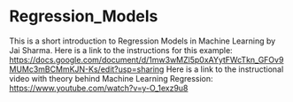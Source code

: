 # Regression_Models
This is a short introduction to Regression Models in Machine Learning by Jai Sharma. 
Here is a link to the instructions for this example: https://docs.google.com/document/d/1mw3wMZl5p0xAYytFWcTkn_GFOv9MUMc3mBCMmKJN-Ks/edit?usp=sharing
Here is a link to the instructional video with theory behind Machine Learning Regression: https://www.youtube.com/watch?v=y-O_1exz9u8
